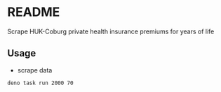 # README

Scrape HUK-Coburg private health insurance premiums for years of life



## Usage

- scrape data

```sh
deno task run 2000 70
```
